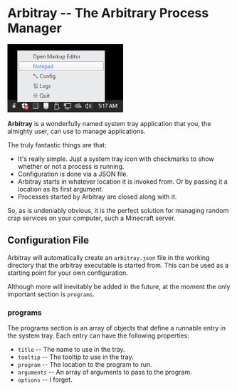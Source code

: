 # Arbitray -- The Arbitrary Process Manager

![Screenshot](screenshot-win10.PNG?raw=true)

**Arbitray** is a wonderfully named system tray application that you, the almighty user, can use to manage applications.

The truly fantastic things are that:

  * It's really simple. Just a system tray icon with checkmarks to show whether or not a process is running.
  * Configuration is done via a JSON file.
  * Arbitray starts in whatever location it is invoked from. Or by passing it a location as its first argument.
  * Processes started by Arbitray are closed along with it.
  
So, as is undeniably obvious, it is the perfect solution for managing random crap services on your computer, such a Minecraft server.

## Configuration File
Arbitray will automatically create an `arbitray.json` file in the working directory that the arbitray executable is started from. This can be used as a starting point for your own configuration.

Although more will inevitably be added in the future, at the moment the only important section is `programs`.

### programs
The programs section is an array of objects that define a runnable entry in the system tray. Each entry can have the following properties:

  * `title` -- The name to use in the tray.
  * `tooltip` -- The tooltip to use in the tray.
  * `program` -- The location to the program to run.
  * `arguments` -- An array of arguments to pass to the program.
  * `options` -- I forget.

